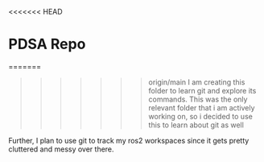 <<<<<<< HEAD
# PDSA Repo
=======
>>>>>>> origin/main
I am creating this folder to learn git and explore its commands. This was the only relevant folder that i am actively working on, so i decided to use this to learn about git as well

Further, I plan to use git to track my ros2 workspaces since it gets pretty cluttered and messy over there. 